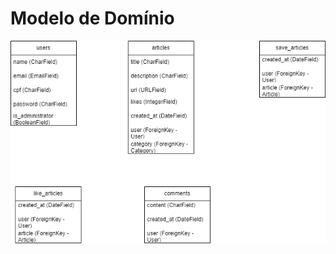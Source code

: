 # Modelo de Domínio

![Classes de Domínio](../../mysite/starscience/static/assets/starscience_diagrama.png)
